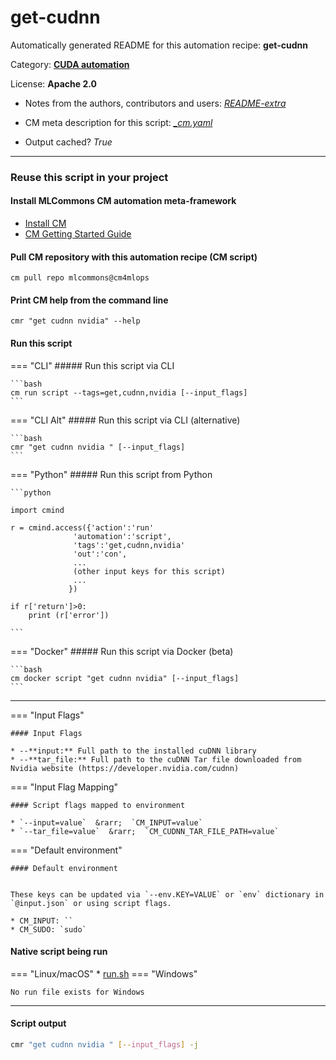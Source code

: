 # get-cudnn
Automatically generated README for this automation recipe: **get-cudnn**

Category: **[CUDA automation](..)**

License: **Apache 2.0**

* Notes from the authors, contributors and users: [*README-extra*](https://github.com/mlcommons/cm4mlops/tree/main/script/get-cudnn/README-extra.md)

* CM meta description for this script: *[_cm.yaml](https://github.com/mlcommons/cm4mlops/tree/main/script/get-cudnn/_cm.yaml)*
* Output cached? *True*

---
### Reuse this script in your project

#### Install MLCommons CM automation meta-framework

* [Install CM](https://docs.mlcommons.org/ck/install)
* [CM Getting Started Guide](https://docs.mlcommons.org/ck/getting-started/)

#### Pull CM repository with this automation recipe (CM script)

```cm pull repo mlcommons@cm4mlops```

#### Print CM help from the command line

````cmr "get cudnn nvidia" --help````

#### Run this script

=== "CLI"
    ##### Run this script via CLI

    ```bash
    cm run script --tags=get,cudnn,nvidia [--input_flags]
    ```
=== "CLI Alt"
    ##### Run this script via CLI (alternative)


    ```bash
    cmr "get cudnn nvidia " [--input_flags]
    ```

=== "Python"
    ##### Run this script from Python


    ```python

    import cmind

    r = cmind.access({'action':'run'
                  'automation':'script',
                  'tags':'get,cudnn,nvidia'
                  'out':'con',
                  ...
                  (other input keys for this script)
                  ...
                 })

    if r['return']>0:
        print (r['error'])

    ```


=== "Docker"
    ##### Run this script via Docker (beta)

    ```bash
    cm docker script "get cudnn nvidia" [--input_flags]
    ```
___

=== "Input Flags"


    #### Input Flags

    * --**input:** Full path to the installed cuDNN library
    * --**tar_file:** Full path to the cuDNN Tar file downloaded from Nvidia website (https://developer.nvidia.com/cudnn)
=== "Input Flag Mapping"


    #### Script flags mapped to environment

    * `--input=value`  &rarr;  `CM_INPUT=value`
    * `--tar_file=value`  &rarr;  `CM_CUDNN_TAR_FILE_PATH=value`



=== "Default environment"

    #### Default environment


    These keys can be updated via `--env.KEY=VALUE` or `env` dictionary in `@input.json` or using script flags.

    * CM_INPUT: ``
    * CM_SUDO: `sudo`



#### Native script being run
=== "Linux/macOS"
     * [run.sh](https://github.com/mlcommons/cm4mlops/tree/main/script/get-cudnn/run.sh)
=== "Windows"

    No run file exists for Windows
___
#### Script output
```bash
cmr "get cudnn nvidia " [--input_flags] -j
```